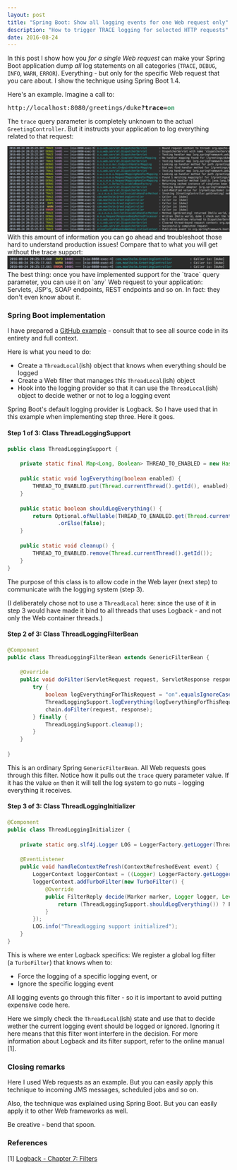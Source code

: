 ```yaml
---
layout: post
title: "Spring Boot: Show all logging events for one Web request only"
description: "How to trigger TRACE logging for selected HTTP requests"
date: 2016-08-24
---
```


In this post I show how you _for a single Web request_ can make your Spring Boot application dump _all_ log statements on all categories (`TRACE`, `DEBUG`, `INFO`, `WARN`, `ERROR`). Everything - but only for the specific Web request that you care about. I show the technique using Spring Boot 1.4. 

Here's an example. Imagine a call to:
<pre>http://localhost:8080/greetings/duke<strong>?trace=<span style="color:#339966;">on</span></strong></pre>
The `trace` query parameter is completely unknown to the actual `GreetingController`. But it instructs your application to log everything related to that request:

<img src="/img/2016-08-24-logevents.png" class="w-100 pl-2 pr-2" />
With this amount of information you can go ahead and troubleshoot those hard to understand production issues! Compare that to what you will get without the trace support:

<img src="/img/2016-08-24-logevents-2.png" class="w-100 pl-2 pr-2" />
The best thing: once you have implemented support for the `trace` query parameter, you can use it on `any` Web request to your application: Servlets, JSP's, SOAP endpoints, REST endpoints and so on. In fact: they don't even know about it.

### Spring Boot implementation
I have prepared a [GitHub example](https://github.com/nickymoelholm/smallexamples/tree/master/springboot-logging-threadspecific) - consult that to see all source code in its entirety and full context. 

Here is what you need to do:

- Create a `ThreadLocal`(ish) object that knows when everything should be logged
- Create a Web filter that manages this `ThreadLocal`(ish) object
- Hook into the logging provider so that it can use the `ThreadLocal`(ish) object to decide wether or not to log a logging event

Spring Boot's default logging provider is Logback. So I have used that in this example when implementing step three. Here it goes.

#### Step 1 of 3: Class ThreadLoggingSupport

```java
public class ThreadLoggingSupport {

    private static final Map<Long, Boolean> THREAD_TO_ENABLED = new HashMap<>();

    public static void logEverything(boolean enabled) {
        THREAD_TO_ENABLED.put(Thread.currentThread().getId(), enabled);
    }

    public static boolean shouldLogEverything() {
        return Optional.ofNullable(THREAD_TO_ENABLED.get(Thread.currentThread().getId()))
                .orElse(false);
    }

    public static void cleanup() {
        THREAD_TO_ENABLED.remove(Thread.currentThread().getId());
    }
}
```

The purpose of this class is to allow code in the Web layer (next step) to communicate with the logging system (step 3). 

(I deliberately chose not to use a `ThreadLocal` here: since the use of it in step 3 would have made it bind to all threads that uses Logback - and not only the Web container threads.)

#### Step 2 of 3: Class ThreadLoggingFilterBean

```java
@Component
public class ThreadLoggingFilterBean extends GenericFilterBean {

    @Override
    public void doFilter(ServletRequest request, ServletResponse response, FilterChain chain) throws IOException, ServletException {
        try {
            boolean logEverythingForThisRequest = "on".equalsIgnoreCase(request.getParameter("trace"));
            ThreadLoggingSupport.logEverything(logEverythingForThisRequest);
            chain.doFilter(request, response);
        } finally {
            ThreadLoggingSupport.cleanup();
        }
    }

}
```

This is an ordinary Spring `GenericFilterBean`. All Web requests goes through this filter. Notice how it pulls out the `trace` query parameter value. If it has the value `on` then it will tell the log system to go nuts - logging everything it receives.

#### Step 3 of 3: Class ThreadLoggingInitializer

```java
@Component
public class ThreadLoggingInitializer {

    private static org.slf4j.Logger LOG = LoggerFactory.getLogger(ThreadLoggingInitializer.class);

    @EventListener
    public void handleContextRefresh(ContextRefreshedEvent event) {
        LoggerContext loggerContext = ((Logger) LoggerFactory.getLogger("")).getLoggerContext();
        loggerContext.addTurboFilter(new TurboFilter() {
            @Override
            public FilterReply decide(Marker marker, Logger logger, Level level, String format, Object[] params, Throwable t) {
                return (ThreadLoggingSupport.shouldLogEverything()) ? FilterReply.ACCEPT : FilterReply.NEUTRAL;
            }
        });
        LOG.info("ThreadLogging support initialized");
    }
}
```

This is where we enter Logback specifics: We register a global log filter (a `TurboFilter`) that knows when to:

- Force the logging of a specific logging event, or
- Ignore the specific logging event

All logging events go through this filter - so it is important to avoid putting expensive code here.

Here we simply check the `ThreadLocal`(ish) state and use that to decide wether the current logging event should be logged or ignored. Ignoring it here means that this filter wont interfere in the decision. For more information about Logback and its filter support, refer to the online manual [1].

### Closing remarks
Here I used Web requests as an example. But you can easily apply this technique to incoming JMS messages, scheduled jobs and so on.

Also, the technique was explained using Spring Boot. But you can easily apply it to other Web frameworks as well.

Be creative - bend that spoon.

### References
[1] [Logback - Chapter 7: Filters](http://logback.qos.ch/manual/filters.html)